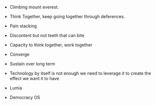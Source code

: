 * Climbing mount everest.
* Think Together, keep going together through deferences.
* Pain stacking
* Discontent but not teeth that can bite
* Capacity to think together, work together
* Converge 
* Sustain over long term

* Technology by itself is not enough we need to leverage it to create the
  effect we want it to have
* Lumia
* Democracy OS
